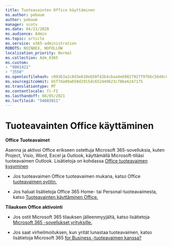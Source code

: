 ```yaml
---
title: Tuoteavainten Office käyttäminen
ms.author: pebaum
author: pebaum
manager: scotv
ms.date: 04/21/2020
ms.audience: Admin
ms.topic: article
ms.service: o365-administration
ROBOTS: NOINDEX, NOFOLLOW
localization_priority: Normal
ms.collection: Adm_O365
ms.custom:
- "9001421"
- "3550"
ms.openlocfilehash: c09363a2c8d3e610eb50f42b4cbaa4e69827927f9f66c56d4c88b7ede3d85126
ms.sourcegitcommit: b5f7da89a650d2915dc652449623c78be6247175
ms.translationtype: MT
ms.contentlocale: fi-FI
ms.lasthandoff: 08/05/2021
ms.locfileid: "54083911"
---
```

# <a name="using-office-product-keys"></a>Tuoteavainten Office käyttäminen

**Office Tuoteavaimet**

Asenna ja aktivoi Office erikseen ostettuja Microsoft 365-sovelluksia, kuten Project, Visio, Word, Excel ja Outlook, käyttämällä Microsoft-tiliäsi tuoteavaimen Outlook. Lisätietoja on kohdassa [Office tuoteavaimen kysyminen](https://support.office.com/article/12a5763a-d45c-4685-8c95-a44500213759?ui=en-US&rs=en-US&ad=US#bkmk_promptforpkey)

- Jos tuoteavaimen Office tuoteavaimen mukana, katso Office [tuoteavaimen syötin.](https://support.office.com/article/Where-to-enter-your-Office-product-key-0a82e5ae-739e-4b92-a6f4-2ec780c185db)

- Jos haluat lisätietoja Office 365 Home- tai Personal-tuoteavaimesta, katso [Tuoteavainten käyttäminen Office.](https://support.office.com/article/using-product-keys-with-office-12a5763a-d45c-4685-8c95-a44500213759)

**Tilauksen Office aktivointi** 

- Jos ostit Microsoft 365 tilauksen jälleenmyyjältä, katso lisätietoja [Microsoft 365 -sovellukset yrityksille.](https://docs.microsoft.com/microsoft-365/commerce/enter-your-product-key)

- Jos saat virheilmoituksen, kun yrität lunastaa tuoteavaimen, katso lisätietoja Microsoft 365 [for Business -tuoteavaimen kanssa?](https://docs.microsoft.com/microsoft-365/commerce/product-key-errors-and-solutions)
